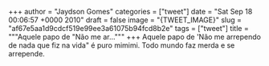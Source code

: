 
+++
author = "Jaydson Gomes"
categories = ["tweet"]
date = "Sat Sep 18 00:06:57 +0000 2010"
draft = false
image = "{TWEET_IMAGE}"
slug = "af67e5aa1d9cdcf519e99ee3a61075b94fcd8b2e"
tags = ["tweet"]
title = """Aquele papo de "Não me ar..."""
+++
Aquele papo de 'Não me arrependo de nada que fiz na vida" é puro mimimi. Todo mundo faz merda e  se arrepende.
